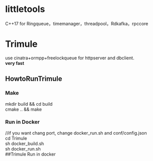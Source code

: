 # littletools
C++17 for Ringqueue，timemanager，threadpool，Rdkafka，rpccore

# Trimule
use cinatra+ormpp+freelockqueue for httpserver and dbclient.  
**very fast**

## HowtoRunTrimule
### Make
mkdir build && cd build  
cmake .. && make  
### Run in Docker
//if you want chang port, change docker_run.sh and conf/config.json  
cd Trimule  
sh docker_build.sh  
sh docker_run.sh  
##Trimule Run in docker